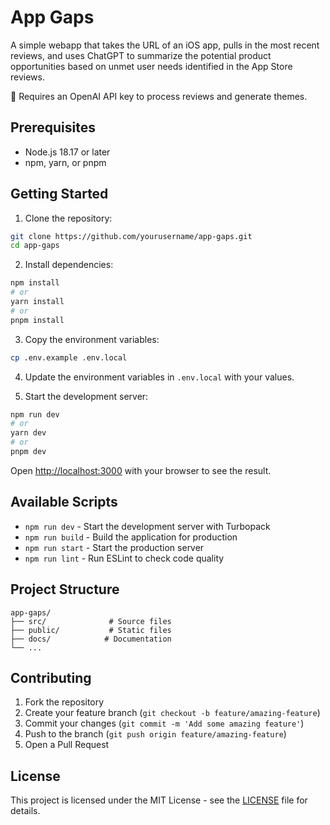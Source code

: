 # App Gaps

A simple webapp that takes the URL of an iOS app, pulls in the most recent reviews, and uses ChatGPT to summarize the potential product opportunities based on unmet user needs identified in the App Store reviews.

🔑 Requires an OpenAI API key to process reviews and generate themes.

## Prerequisites

- Node.js 18.17 or later
- npm, yarn, or pnpm

## Getting Started

1. Clone the repository:
```bash
git clone https://github.com/yourusername/app-gaps.git
cd app-gaps
```

2. Install dependencies:
```bash
npm install
# or
yarn install
# or
pnpm install
```

3. Copy the environment variables:
```bash
cp .env.example .env.local
```

4. Update the environment variables in `.env.local` with your values.

5. Start the development server:
```bash
npm run dev
# or
yarn dev
# or
pnpm dev
```

Open [http://localhost:3000](http://localhost:3000) with your browser to see the result.

## Available Scripts

- `npm run dev` - Start the development server with Turbopack
- `npm run build` - Build the application for production
- `npm run start` - Start the production server
- `npm run lint` - Run ESLint to check code quality

## Project Structure

```
app-gaps/
├── src/              # Source files
├── public/           # Static files
├── docs/            # Documentation
└── ...
```

## Contributing

1. Fork the repository
2. Create your feature branch (`git checkout -b feature/amazing-feature`)
3. Commit your changes (`git commit -m 'Add some amazing feature'`)
4. Push to the branch (`git push origin feature/amazing-feature`)
5. Open a Pull Request

## License

This project is licensed under the MIT License - see the [LICENSE](LICENSE) file for details.
